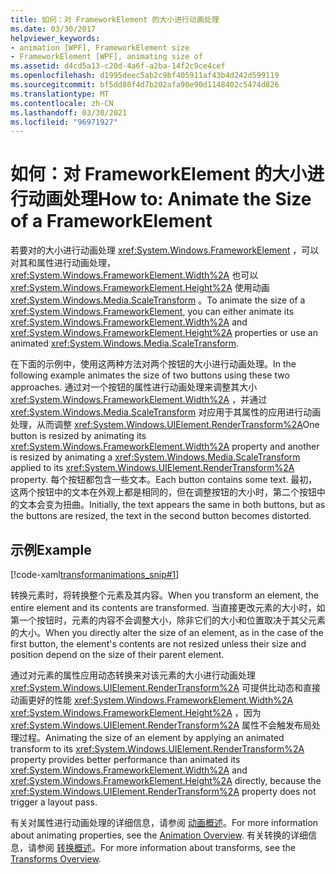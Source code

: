 ```yaml
---
title: 如何：对 FrameworkElement 的大小进行动画处理
ms.date: 03/30/2017
helpviewer_keywords:
- animation [WPF], FrameworkElement size
- FrameworkElement [WPF], animating size of
ms.assetid: d4cd5a13-c20d-4a6f-a2ba-14f2c9ce4cef
ms.openlocfilehash: d1995deec5ab2c9bf405911af43b4d242d599119
ms.sourcegitcommit: bf5dd80f4d7b202afa90e90d1148402c5474d826
ms.translationtype: MT
ms.contentlocale: zh-CN
ms.lasthandoff: 03/30/2021
ms.locfileid: "96971927"
---
```

# <a name="how-to-animate-the-size-of-a-frameworkelement"></a><span data-ttu-id="87399-102">如何：对 FrameworkElement 的大小进行动画处理</span><span class="sxs-lookup"><span data-stu-id="87399-102">How to: Animate the Size of a FrameworkElement</span></span>
<span data-ttu-id="87399-103">若要对的大小进行动画处理 <xref:System.Windows.FrameworkElement> ，可以对其和属性进行动画处理， <xref:System.Windows.FrameworkElement.Width%2A> 也可以 <xref:System.Windows.FrameworkElement.Height%2A> 使用动画 <xref:System.Windows.Media.ScaleTransform> 。</span><span class="sxs-lookup"><span data-stu-id="87399-103">To animate the size of a <xref:System.Windows.FrameworkElement>, you can either animate its <xref:System.Windows.FrameworkElement.Width%2A> and <xref:System.Windows.FrameworkElement.Height%2A> properties or use an animated <xref:System.Windows.Media.ScaleTransform>.</span></span>  
  
 <span data-ttu-id="87399-104">在下面的示例中，使用这两种方法对两个按钮的大小进行动画处理。</span><span class="sxs-lookup"><span data-stu-id="87399-104">In the following example animates the size of two buttons using these two approaches.</span></span> <span data-ttu-id="87399-105">通过对一个按钮的属性进行动画处理来调整其大小 <xref:System.Windows.FrameworkElement.Width%2A> ，并通过 <xref:System.Windows.Media.ScaleTransform> 对应用于其属性的应用进行动画处理，从而调整 <xref:System.Windows.UIElement.RenderTransform%2A></span><span class="sxs-lookup"><span data-stu-id="87399-105">One button is resized by animating its <xref:System.Windows.FrameworkElement.Width%2A> property and another is resized by animating a <xref:System.Windows.Media.ScaleTransform> applied to its <xref:System.Windows.UIElement.RenderTransform%2A> property.</span></span> <span data-ttu-id="87399-106">每个按钮都包含一些文本。</span><span class="sxs-lookup"><span data-stu-id="87399-106">Each button contains some text.</span></span> <span data-ttu-id="87399-107">最初，这两个按钮中的文本在外观上都是相同的，但在调整按钮的大小时，第二个按钮中的文本会变为扭曲。</span><span class="sxs-lookup"><span data-stu-id="87399-107">Initially, the text appears the same in both buttons, but as the buttons are resized, the text in the second button becomes distorted.</span></span>  
  
## <a name="example"></a><span data-ttu-id="87399-108">示例</span><span class="sxs-lookup"><span data-stu-id="87399-108">Example</span></span>  
 [!code-xaml[transformanimations_snip#1](~/samples/snippets/xaml/VS_Snippets_Wpf/transformanimations_snip/XAML/AnimatingSizeExample.xaml#1)]  
  
 <span data-ttu-id="87399-109">转换元素时，将转换整个元素及其内容。</span><span class="sxs-lookup"><span data-stu-id="87399-109">When you transform an element, the entire element and its contents are transformed.</span></span> <span data-ttu-id="87399-110">当直接更改元素的大小时，如第一个按钮时，元素的内容不会调整大小，除非它们的大小和位置取决于其父元素的大小。</span><span class="sxs-lookup"><span data-stu-id="87399-110">When you directly alter the size of an element, as in the case of the first button, the element's contents are not resized unless their size and position depend on the size of their parent element.</span></span>  
  
 <span data-ttu-id="87399-111">通过对元素的属性应用动态转换来对该元素的大小进行动画处理 <xref:System.Windows.UIElement.RenderTransform%2A> 可提供比动态和直接动画更好的性能 <xref:System.Windows.FrameworkElement.Width%2A> <xref:System.Windows.FrameworkElement.Height%2A> ，因为 <xref:System.Windows.UIElement.RenderTransform%2A> 属性不会触发布局处理过程。</span><span class="sxs-lookup"><span data-stu-id="87399-111">Animating the size of an element by applying an animated transform to its <xref:System.Windows.UIElement.RenderTransform%2A> property provides better performance than animated its <xref:System.Windows.FrameworkElement.Width%2A> and <xref:System.Windows.FrameworkElement.Height%2A> directly, because the <xref:System.Windows.UIElement.RenderTransform%2A> property does not trigger a layout pass.</span></span>  
  
 <span data-ttu-id="87399-112">有关对属性进行动画处理的详细信息，请参阅 [动画概述](../graphics-multimedia/animation-overview.md)。</span><span class="sxs-lookup"><span data-stu-id="87399-112">For more information about animating properties, see the [Animation Overview](../graphics-multimedia/animation-overview.md).</span></span> <span data-ttu-id="87399-113">有关转换的详细信息，请参阅 [转换概述](../graphics-multimedia/transforms-overview.md)。</span><span class="sxs-lookup"><span data-stu-id="87399-113">For more information about transforms, see the [Transforms Overview](../graphics-multimedia/transforms-overview.md).</span></span>

